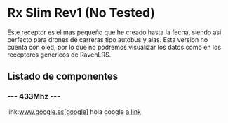 # Rx Slim Rev1 (No Tested)

Este receptor es el mas pequeño que he creado hasta la fecha, siendo asi perfecto para drones de carreras tipo autobus y alas.
Esta version no cuenta con oled, por lo que no podremos visualizar los datos como en los receptores genericos de RavenLRS.

## Listado de componentes
 ### --- 433Mhz ---
 link:www.google.es[google] hola google
 [a link](https://github.com/user/repo/blob/branch/other_file.md)
